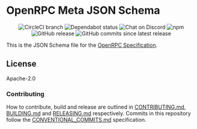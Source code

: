 # OpenRPC Meta JSON Schema

<center>
  <span>
    <img alt="CircleCI branch" src="https://img.shields.io/circleci/project/github/open-rpc/meta-schema/master.svg">
    <img alt="Dependabot status" src="https://api.dependabot.com/badges/status?host=github&repo=open-rpc/meta-schema" />
    <img alt="Chat on Discord" src="https://img.shields.io/badge/chat-on%20discord-7289da.svg" />
    <img alt="npm" src="https://img.shields.io/npm/dt/@open-rpc/meta-schema.svg" />
    <img alt="GitHub release" src="https://img.shields.io/github/release/open-rpc/meta-schema.svg" />
    <img alt="GitHub commits since latest release" src="https://img.shields.io/github/commits-since/open-rpc/meta-schema/latest.svg" />
  </span>
</center>

This is the JSON Schema file for the [OpenRPC Specification](https://spec.open-rpc.org/).


## License

Apache-2.0


### Contributing

How to contribute, build and release are outlined in [CONTRIBUTING.md](CONTRIBUTING.md), [BUILDING.md](BUILDING.md) and [RELEASING.md](RELEASING.md) respectively. Commits in this repository follow the [CONVENTIONAL_COMMITS.md](CONVENTIONAL_COMMITS.md) specification.
